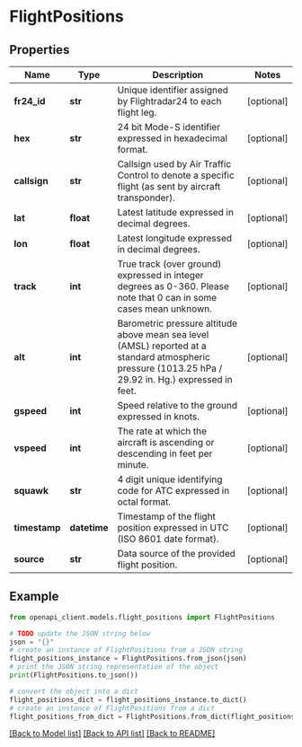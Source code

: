 # FlightPositions


## Properties

Name | Type | Description | Notes
------------ | ------------- | ------------- | -------------
**fr24_id** | **str** | Unique identifier assigned by Flightradar24 to each flight leg. | [optional] 
**hex** | **str** | 24 bit Mode-S identifier expressed in hexadecimal format. | [optional] 
**callsign** | **str** | Callsign used by Air Traffic Control to denote a specific flight (as sent by aircraft transponder). | [optional] 
**lat** | **float** | Latest latitude expressed in decimal degrees. | [optional] 
**lon** | **float** | Latest longitude expressed in decimal degrees. | [optional] 
**track** | **int** | True track (over ground) expressed in integer degrees as 0-360. Please note that 0 can in some cases mean unknown. | [optional] 
**alt** | **int** | Barometric pressure altitude above mean sea level (AMSL) reported at a standard atmospheric pressure (1013.25 hPa / 29.92 in. Hg.) expressed in feet. | [optional] 
**gspeed** | **int** | Speed relative to the ground expressed in knots. | [optional] 
**vspeed** | **int** | The rate at which the aircraft is ascending or descending in feet per minute. | [optional] 
**squawk** | **str** | 4 digit unique identifying code for ATC expressed in octal format. | [optional] 
**timestamp** | **datetime** | Timestamp of the flight position expressed in UTC (ISO 8601 date format). | [optional] 
**source** | **str** | Data source of the provided flight position. | [optional] 

## Example

```python
from openapi_client.models.flight_positions import FlightPositions

# TODO update the JSON string below
json = "{}"
# create an instance of FlightPositions from a JSON string
flight_positions_instance = FlightPositions.from_json(json)
# print the JSON string representation of the object
print(FlightPositions.to_json())

# convert the object into a dict
flight_positions_dict = flight_positions_instance.to_dict()
# create an instance of FlightPositions from a dict
flight_positions_from_dict = FlightPositions.from_dict(flight_positions_dict)
```
[[Back to Model list]](../README.md#documentation-for-models) [[Back to API list]](../README.md#documentation-for-api-endpoints) [[Back to README]](../README.md)


